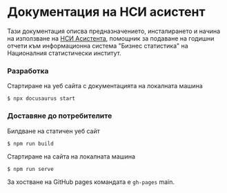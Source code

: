 # Документация на НСИ асистент

Тази документация описва предназначението, инсталирането и начина на използване на [НСИ Асистента](https://nsiassistant.bg/), помощник за подаване на годишни отчети към информационна система "Бизнес статистика" на Националния статистически институт.

### Разработка
Стартиране на уеб сайта с документацията на локалната машина
```
$ npx docusaurus start
```

### Доставяне до потребителите
Билдване на статичен уеб сайт
```
$ npm run build  
```
Стартиране на сайта на локалната машина
     
```
$ npm run serve   
```

За хостване на GitHub pages командата е 
`gh-pages` main.


